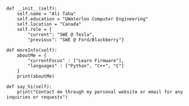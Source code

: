
    def __init__(self):
        self.name = "Ali Taha"
        self.education = "UWaterloo Computer Engineering"
        self.location = "Canada"
        self.role = {
            "current": "SWE @ Tesla",
            "previous": "SWE @ Ford/Blackberry"}

    def moreInfo(self):
        aboutMe = {
            "currentFocus" : ["Learn Firmware"],
            "languages" : ["Python", "C++", "C"]
        }
        print(aboutMe)

    def say_hi(self):
        print("Contact me through my personal website or email for any inquiries or requests")
